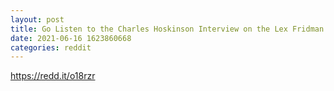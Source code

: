 ```yaml
--- 
layout: post 
title: Go Listen to the Charles Hoskinson Interview on the Lex Fridman Podcast! 
date: 2021-06-16 1623860668 
categories: reddit 
--- 
```

https://redd.it/o18rzr
